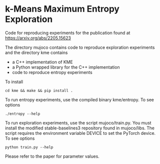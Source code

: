 # k-Means Maximum Entropy Exploration

Code for reproducing experiments for the publication found at https://arxiv.org/abs/2205.15623

The directory mujoco contains code to reproduce exploration experiments and the directory kme contains
- a C++ implementation of KME
- a Python wrapped library for the C++ implementation
- code to reproduce entropy experiments

To install 
```
cd kme && make && pip install .
```

To run entropy experiments, use the compiled binary kme/entropy. To see options
```
./entropy --help  
```

To run exploration experiments, use the script mujoco/train.py. You must install the modified stable-baselines3 repository found in mujoco/libs. The script requires the environment variable DEVICE to set the PyTorch device. To see options
```
python train.py --help
```

Please refer to the paper for parameter values. 
